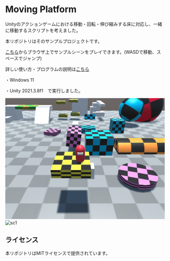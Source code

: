 # Moving Platform

Unityのアクションゲームにおける移動・回転・伸び縮みする床に対応し、一緒に移動するスクリプトを考えました。

本リポジトリはそのサンプルプロジェクトです。

[こちら](https://hakumairise.github.io/)からブラウザ上でサンプルシーンをプレイできます。(WASDで移動、スペースでジャンプ)

詳しい使い方・プログラムの説明は[こちら](https://hakumairise.hatenablog.com/entry/2023/03/24/210530?_ga=2.244770757.1508749366.1679489076-1527217744.1679292285)


・Windows 11

・Unity 2021.3.8f1　で実行しました。


![sc0](./sc0.png)
![sc1](./sc1.GIF)

## ライセンス
本リポジトリはMITライセンスで提供されています。
